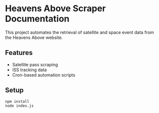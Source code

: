 # Heavens Above Scraper Documentation

This project automates the retrieval of satellite and space event data from the Heavens Above website.

## Features
- Satellite pass scraping
- ISS tracking data
- Cron-based automation scripts

## Setup
```bash
npm install
node index.js
